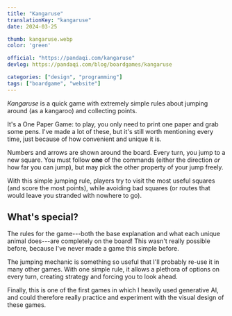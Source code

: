 ```yaml
---
title: "Kangaruse"
translationKey: "kangaruse"
date: 2024-03-25

thumb: kangaruse.webp
color: 'green'

official: "https://pandaqi.com/kangaruse"
devlog: https://pandaqi.com/blog/boardgames/kangaruse

categories: ["design", "programming"]
tags: ["boardgame", "website"]
---
```


_Kangaruse_ is a quick game with extremely simple rules about jumping around (as a kangaroo) and collecting points.

It's a One Paper Game: to play, you only need to print one paper and grab some pens. I've made a lot of these, but it's still worth mentioning every time, just because of how convenient and unique it is.

Numbers and arrows are shown around the board. Every turn, you jump to a new square. You must follow **one** of the commands (either the direction _or_ how far you can jump), but may pick the other property of your jump freely.

With this simple jumping rule, players try to visit the most useful squares (and score the most points), while avoiding bad squares (or routes that would leave you stranded with nowhere to go).

## What's special?

The rules for the game---both the base explanation and what each unique animal does---are completely on the board! This wasn't really possible before, because I've never made a game this simple before.

The jumping mechanic is something so useful that I'll probably re-use it in many other games. With one simple rule, it allows a plethora of options on every turn, creating strategy and forcing you to look ahead.

Finally, this is one of the first games in which I heavily used generative AI, and could therefore really practice and experiment with the visual design of these games.